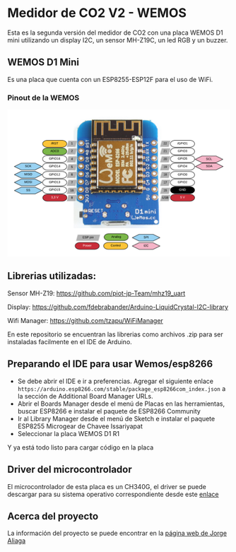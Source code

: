 # Medidor de CO2 V2 - WEMOS
Esta es la segunda versión del medidor de CO2 con una placa WEMOS D1 mini utilizando un display I2C, un sensor MH-Z19C, un led RGB y un buzzer.

## WEMOS D1 Mini
Es una placa que cuenta con un ESP8255-ESP12F para el uso de WiFi.

### Pinout de la WEMOS
![Wemos Pinout](wemos-pinout.png)

## Librerias utilizadas:
Sensor MH-Z19:  https://github.com/piot-jp-Team/mhz19_uart 

Display: https://github.com/fdebrabander/Arduino-LiquidCrystal-I2C-library 

Wifi Manager: https://github.com/tzapu/WiFiManager

En este repositorio se encuentran las librerias como archivos .zip para ser instaladas facilmente en el IDE de Arduino.

## Preparando el IDE para usar Wemos/esp8266
* Se debe abrir el IDE e ir a preferencias. Agregar el siguiente enlace ```https://arduino.esp8266.com/stable/package_esp8266com_index.json``` a la sección de Additional Board Manager URLs.
* Abrir el Boards Manager desde el menú de Placas en las herramientas, buscar ESP8266 e instalar el paquete de ESP8266 Community
* Ir al Library Manager desde el menú de Sketch e instalar el paquete ESP8255 Microgear de Chavee Issariyapat
* Seleccionar la placa WEMOS D1 R1

Y ya está todo listo para cargar código en la placa

## Driver del microcontrolador
El microcontrolador de esta placa es un CH340G, el driver se puede descargar para su sistema operativo correspondiente desde este [enlace](http://www.wch.cn/download/CH341SER_EXE.html)


## Acerca del proyecto
La información del proyecto se puede encontrar en la [página web de Jorge Aliaga](http://www.jorgealiaga.com.ar/?page_id=2864)
